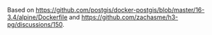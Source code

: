 Based on https://github.com/postgis/docker-postgis/blob/master/16-3.4/alpine/Dockerfile and https://github.com/zachasme/h3-pg/discussions/150.
